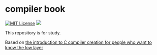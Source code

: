 # compiler book

[![MIT License](http://img.shields.io/badge/license-MIT-blue.svg?style=flat-square)][license]
![](https://github.com/paveg/compilerbook/workflows/9cc%20test/badge.svg)

This repository is for study.

Based on [the introduction to C compiler creation for people who want to know the low layer](https://www.sigbus.info/compilerbook)

[license]: https://github.com/paveg/compilerbook/blob/master/LICENSE
